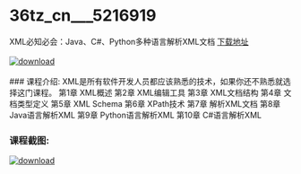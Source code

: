 # 36tz_cn___5216919
XML必知必会：Java、C#、Python多种语言解析XML文档
[下载地址](http://www.36tz.cn/article/5216919 "下载地址")
<br/></br>[![download](http://36tz.cn/muke_img/2020_12_2-53-300x210.png "下载地址")](http://www.36tz.cn/article/5216919 "下载地址")
<br/></br>### 课程介绍:
XML是所有软件开发人员都应该熟悉的技术，如果你还不熟悉就选择这门课程。
第1章 XML概述
第2章 XML编辑工具
第3章 XML文档结构
第4章 文档类型定义
第5章 XML Schema
第6章 XPath技术
第7章 解析XML文档
第8章 Java语言解析XML
第9章 Python语言解析XML
第10章 C#语言解析XML

### 课程截图:
[![download](http://36tz.cn/muke_img/2020_12_1-58.png "下载地址")](http://www.36tz.cn/article/5216919 "下载地址")
